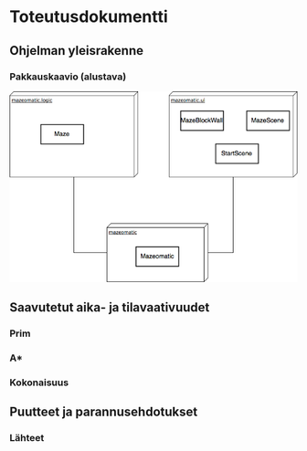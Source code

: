 # Toteutusdokumentti

## Ohjelman yleisrakenne


### Pakkauskaavio (alustava)

![alt text](https://github.com/majormalfunk/karttaraattori/blob/master/Dokumentaatio/Pakkauskaavio.png "Pakkauskaavio")

## Saavutetut aika- ja tilavaativuudet

### Prim

### A*

### Kokonaisuus

## Puutteet ja parannusehdotukset

### Lähteet


